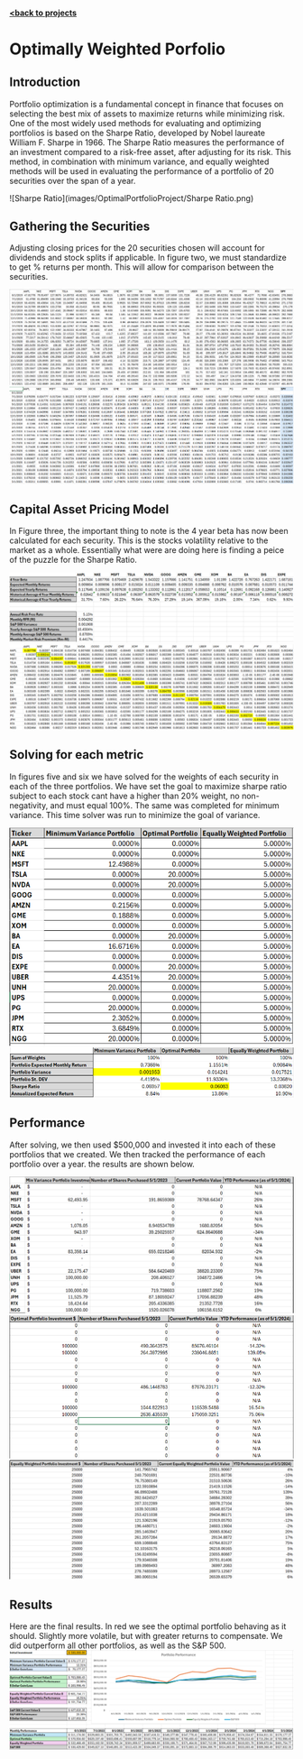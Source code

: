 #### [<back to projects](./projects.md)
# Optimally Weighted Porfolio
## Introduction
Portfolio optimization is a fundamental concept in finance that focuses on selecting the best mix of assets to maximize returns while minimizing risk. One of the most widely used methods for evaluating and optimizing portfolios is based on the Sharpe Ratio, developed by Nobel laureate William F. Sharpe in 1966. The Sharpe Ratio measures the performance of an investment compared to a risk-free asset, after adjusting for its risk. This method, in combination with minimum variance, and equally weighted methods will be used in evaluating the performance of a portfolio of 20 securities over the span of a year. 

![Sharpe Ratio](images/OptimalPortfolioProject/Sharpe Ratio.png)

## Gathering the Securities
Adjusting closing prices for the 20 securities chosen will account for dividends and stock splits if applicable. In figure two, we must standardize to get % returns per month. This will allow for comparison between the securities.

![Figure 1](images/OptimalPortfolioProject/Fig1.png)
![Figure 2](images/OptimalPortfolioProject/Fig2.png)

## Capital Asset Pricing Model
In Figure three, the important thing to note is the 4 year beta has now been calculated for each security. This is the stocks volatility relative to the market as a whole. Essentially what were are doing here is finding a peice of the puzzle for the Sharpe Ratio. 

![Figure 3](images/OptimalPortfolioProject/Fig3.png)
![Figure 4](images/OptimalPortfolioProject/Fig4.png)

## Solving for each metric
In figures five and six we have solved for the weights of each security in each of the three portfolios. We have set the goal to maximize sharpe ratio subject to each stock cant have a higher than 20% weight, no non-negativity, and must equal 100%. The same was completed for minimum variance. This time solver was run to minimize the goal of variance. 

![Figure 5](images/OptimalPortfolioProject/Fig5.png)
![Figure 6](images/OptimalPortfolioProject/Fig6.png)

## Performance 
After solving, we then used $500,000 and invested it into each of these portfolios that we created. We then tracked the performance of each portfolio over a year. the results are shown below. 

![Figure 7](images/OptimalPortfolioProject/Fig7.png)
![Figure 8](images/OptimalPortfolioProject/Fig8.png)
![Figure 9](images/OptimalPortfolioProject/Fig9.png)

## Results

Here are the final results. In red we see the optimal portfolio behaving as it should. Slightly more volatile, but with greater returns to compensate. We did outperform all other portfolios, as well as the S&P 500. 
![Figure 10](images/OptimalPortfolioProject/Fig10.png)

